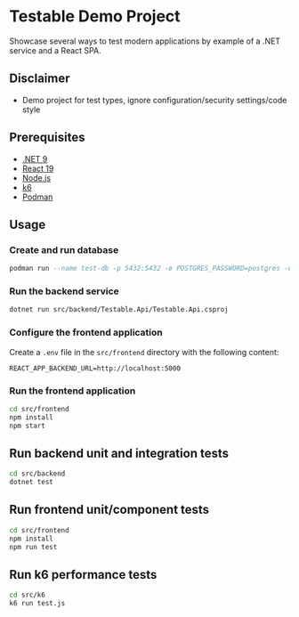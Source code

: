 # Testable Demo Project

Showcase several ways to test modern applications by example of a .NET service and a React SPA.

## Disclaimer

- Demo project for test types, ignore configuration/security settings/code style

## Prerequisites

- [.NET 9](https://dotnet.microsoft.com/download/dotnet/9.0)
- [React 19](https://reactjs.org/)
- [Node.js](https://nodejs.org/)
- [k6](https://grafana.com/docs/k6/latest/set-up/install-k6/)
- [Podman](https://podman.io/getting-started/installation)

## Usage

### Create and run database

```sql
podman run --name test-db -p 5432:5432 -e POSTGRES_PASSWORD=postgres -e POSTGRES_USER=postgres -d postgres
```

### Run the backend service

```sh
dotnet run src/backend/Testable.Api/Testable.Api.csproj
```

### Configure the frontend application

Create a `.env` file in the `src/frontend` directory with the following content:

```properties
REACT_APP_BACKEND_URL=http://localhost:5000
```

### Run the frontend application

```sh
cd src/frontend
npm install
npm start
```

## Run backend unit and integration tests
```sh
cd src/backend
dotnet test
```

## Run frontend unit/component tests
```sh
cd src/frontend
npm install
npm run test
```

## Run k6 performance tests

```sh
cd src/k6
k6 run test.js
```
